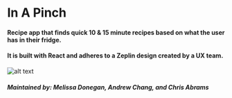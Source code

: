 # In A Pinch
#### Recipe app that finds quick 10 & 15 minute recipes based on what the user has in their fridge.
#### It is built with React and adheres to a Zeplin design created by a UX team.
![alt text](https://i.imgur.com/vzGqKor.png)

##### Maintained by: Melissa Donegan, Andrew Chang, and Chris Abrams
